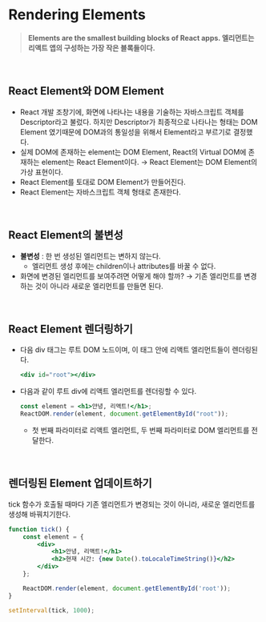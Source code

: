 # Rendering Elements

> **Elements are the smallest building blocks of React apps.
> 엘리먼트는 리액트 앱의 구성하는 가장 작은 블록들이다.**

<br/>

## React Element와 DOM Element

- React 개발 조창기에, 화면에 나타나는 내용을 기술하는 자바스크립트 객체를 Descriptor라고 불렀다. 하지만 Descriptor가 최종적으로 나타나는 형태는 DOM Element 였기때문에 DOM과의 통일성을 위해서 Element라고 부르기로 결정했다.
- 실제 DOM에 존재하는 element는 DOM Element, React의 Virtual DOM에 존재하는 element는 React Element이다. → React Element는 DOM Element의 가상 표현이다.
- React Element를 토대로 DOM Element가 만들어진다.
- React Element는 자바스크립트 객체 형태로 존재한다.

<br/>

## React Element의 불변성

- **불변성** : 한 번 생성된 엘리먼트는 변하지 않는다.
  - 엘리먼트 생성 후에는 children이나 attributes를 바꿀 수 없다.
- 화면에 변경된 엘리먼트를 보여주려면 어떻게 해야 할까?
  → 기존 엘리먼트를 변경하는 것이 아니라 새로운 엘리먼트를 만들면 된다.

<br/>

## React Element 렌더링하기

- 다음 div 태그는 루트 DOM 노드이며, 이 태그 안에 리액트 엘리먼트들이 렌더링된다.
  ```jsx
  <div id="root"></div>
  ```
- 다음과 같이 루트 div에 리액트 엘리먼트를 렌더링할 수 있다.
  ```jsx
  const element = <h1>안녕, 리액트!</h1>;
  ReactDOM.render(element, document.getElementById("root"));
  ```
  - 첫 번째 파라미터로 리액트 엘리먼트, 두 번째 파라미터로 DOM 엘리먼트를 전달한다.

<br/>

## 렌더링된 Element 업데이트하기

tick 함수가 호출될 때마다 기존 엘리먼트가 변경되는 것이 아니라, 새로운 엘리먼트를 생성해 바꿔치기한다.

```jsx
function tick() {
	const element = {
		<div>
			<h1>안녕, 리액트!</h1>
			<h2>현재 시간: {new Date().toLocaleTimeString()}</h2>
		</div>
	};

	ReactDOM.render(element, document.getElementById('root'));
}

setInterval(tick, 1000);
```
